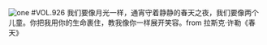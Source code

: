 ![one](http://image.wufazhuce.com/FhT92INaZi1lf7ktrP3Uvo6Ixupo)
#VOL.926
我们要像月光一样，通宵守着静静的春天之夜，我们要像两个儿童。你把我用你的生命裹住，教我像你一样展开笑容。from 拉斯克·许勒《春天》